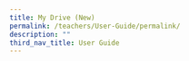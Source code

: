 ```yaml
---
title: My Drive (New)
permalink: /teachers/User-Guide/permalink/
description: ""
third_nav_title: User Guide
---
```

